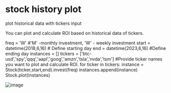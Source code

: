 # stock history plot
 plot historical data with tickers input

You can plot and calculate ROI based on historical data of tickers.

freq = 'W' #'M' -monthly investment, 'W' - weekly investment
start = datetime(2018,6,16) # Define starting day
end = datetime(2023,6,16) #Define ending day
instances = []
tickers = ['btc-usd','spy','qqq','aapl','goog','amzn','tsla','nvda','tsm'] #Provide ticker names you want to plot and calculate ROI.
for ticker in tickers:
    instance = Stock(ticker,start,end).invest(freq)
    instances.append(instance)
Stock.plot(instances)

![image](https://github.com/ceiph03/stock-history-plot/assets/35480900/00c2e984-e1fa-4e7b-98c6-52fcdab89f6d)
